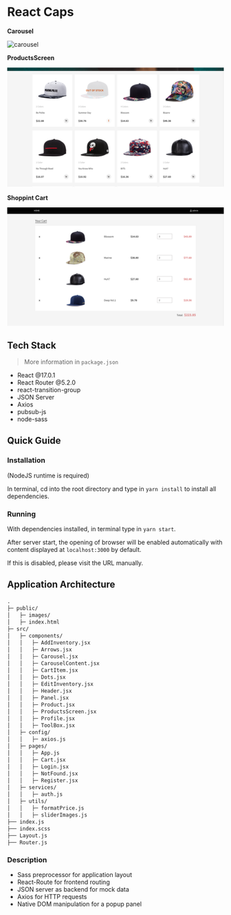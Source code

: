 # React Caps

**Carousel**

![carousel](./public/doc/1.png)

**ProductsScreen**

![products](public/doc/2.png)

**Shoppint Cart**

![cart](public/doc/3.png)

## Tech Stack

>  More information in `package.json`

 - React @17.0.1
 - React Router @5.2.0
 - react-transition-group
 - JSON Server
 - Axios
 - pubsub-js
 - node-sass 

## Quick Guide

### Installation

(NodeJS runtime is required)

In terminal, cd into the root directory and type in `yarn install` to install all dependencies.

### Running

With dependencies installed, in terminal type in `yarn start`.

After server start, the opening of browser will be enabled automatically with content displayed at `localhost:3000` by default. 

If this is disabled, please visit the URL manually.

## Application Architecture
    .
    ├─ public/ 
    │   ├─ images/	               
    │   ├─ index.html              
    ├─ src/                        
    │   ├─ components/             
    │   │   ├─ AddInventory.jsx       
    │   │   ├─ Arrows.jsx             
    │   │   ├─ Carousel.jsx          
    │   │   ├─ CarouselContent.jsx   
    │   │   ├─ CartItem.jsx           
    │   │   ├─ Dots.jsx               
    │   │   ├─ EditInventory.jsx               
    │   │   ├─ Header.jsx                
    │   │   ├─ Panel.jsx              
    │   │   ├─ Product.jsx           
    │   │   ├─ ProductsScreen.jsx             
    │   │   ├─ Profile.jsx     
    │   │   ├─ ToolBox.jsx 
    │   ├─ config/ 
    │   │   ├─ axios.js 
    │   ├─ pages/
    │   │   ├─ App.js 
    │   │   ├─ Cart.jsx 
    │   │   ├─ Login.jsx 
    │   │   ├─ NotFound.jsx
    │   │   ├─ Register.jsx 
    │   ├─ services/ 
    │   │   ├─ auth.js 
    │   ├─ utils/
    │   │   ├─ formatPrice.js 
    │   │   ├─ sliderImages.js 
    ├── index.js
    ├── index.scss
    ├── Layout.js 
    ├── Router.js                 

### Description

 - Sass preprocessor for application layout
 - React-Route for frontend routing
 - JSON server as backend for mock data
 - Axios for HTTP requests
 - Native DOM manipulation for a popup panel